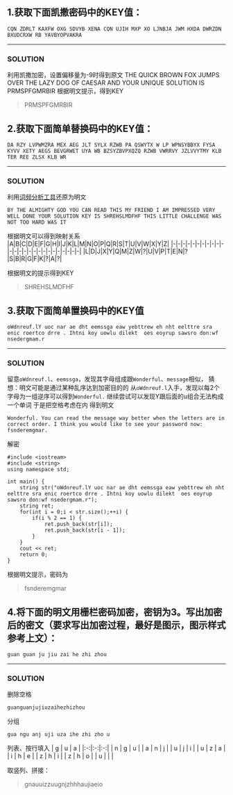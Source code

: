 ## 1.获取下面凯撒密码中的KEY值：
```
CQN ZDRLT KAXFW OXG SDVYB XENA CQN UJIH MXP XO LJNBJA JWM HXDA DWRZDN BXUDCRXW RB YAVBYOPVAKRA
```
---
### SOLUTION
利用凯撒加密，设置偏移量为-9时得到原文
THE QUICK BROWN FOX JUMPS OVER THE LAZY DOG OF CAESAR AND YOUR UNIQUE SOLUTION IS PRMSPFGMRBIR
根据明文提示，得到KEY
> PRMSPFGMRBIR

## 2.获取下面简单替换码中的KEY值：
```
DA RZY LVPWMZRA MEX AEG JLT SYLX RZWB PA QSWYTX W LP WPNSYBBYX FYSA KYVV XETY AEGS BEVGRWET UYA WB BZSYZBVPXQZQ RZWB VWRRVY JZLVVYTMY KLB TER REE ZLSX KLB WR
```
---
### SOLUTION
利用[词频分析工具](https://quipqiup.com/)还原为明文
```
BY THE ALMIGHTY GOD YOU CAN READ THIS MY FRIEND I AM IMPRESSED VERY WELL DONE YOUR SOLUTION KEY IS SHREHSLMDFHF THIS LITTLE CHALLENGE WAS NOT TOO HARD WAS IT
```
根据明文可以得到映射关系
|A|B|C|D|E|F|G|H|I|J|K|L|M|N|O|P|Q|R|S|T|U|V|W|X|Y|Z|
|-|-|-|-|-|-|-|-|-|-|-|-|-|-|-|-|-|-|-|-|-|-|-|-|-|-|
|L|D|J|X|Y|Q|M|Z|W|?|U|V|P|T|E|N|?|S|B|R|G|F|K|?|A|?|

根据明文的提示得到KEY
> SHREHSLMDFHF

## 3.获取下面简单置换码中的KEY值
```
oWdnreuf.lY uoc nar ae dht eemssga eaw yebttrew eh nht eelttre sra enic roertco drre . Ihtni koy uowlu dilekt  oes eoyrup sawsro don:wf nsedergmam.r
```
---
### SOLUTION
留意`oWdnreuf.l`、`eemssga`，发现其字母组成跟`Wonderful`、`message`相似，
猜想：明文可能是通过某种乱序达到加密目的的
从`oWdnreuf.l`入手，发现以每2个字母为一组逆序可以得到`Wonderful.`
继续尝试可以发现Y跟后面的u组合无法构成一个单词
于是把空格考虑在内
得到明文
```
Wonderful. You can read the message way better when the letters are in correct order. I think you would like to see your password now: fsnderemgmar.
```
解密
```
#include <iostream>
#include <string>
using namespace std;

int main() {
	string str("oWdnreuf.lY uoc nar ae dht eemssga eaw yebttrew eh nht eelttre sra enic roertco drre . Ihtni koy uowlu dilekt  oes eoyrup sawsro don:wf nsedergmam.r"); 
    string ret;
	for(int i = 0;i < str.size();++i) {
    	if(i % 2 == 1) {
    		ret.push_back(str[i]);
    		ret.push_back(str[i - 1]);
		}
	}
	cout << ret;
	return 0;
}
```
根据明文提示，密码为
> fsnderemgmar
## 4.将下面的明文用栅栏密码加密，密钥为3。写出加密后的密文（要求写出加密过程，最好是图示，图示样式参考上文）：
```
guan guan ju jiu zai he zhi zhou
```
---
### SOLUTION
删除空格
```
guanguanjujiuzaihezhizhou
```
分组
```
gua ngu anj uji uza ihe zhi zho u
```
列表、按行填入
| g | u | a |
|:-:|:-:|:-:|
| n | g | u |
| a | n | j |
| u | j | i |
| u | z | a |
| i | h | e |
| z | h | i |
| z | h | o |
| u |   |   |

取竖列、拼接：
> gnauuizzuugnjzhhhaujiaeio
